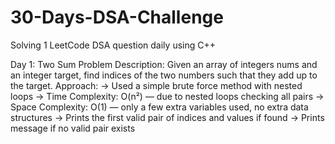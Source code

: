 # 30-Days-DSA-Challenge
Solving 1 LeetCode DSA question daily using C++


Day 1: Two Sum
Problem Description:
    Given an array of integers nums and an integer target, find indices of the two numbers such that they add up to the target.
Approach:
    -> Used a simple brute force method with nested loops
    -> Time Complexity: O(n²) — due to nested loops checking all pairs
    -> Space Complexity: O(1) — only a few extra variables used, no extra data structures
    -> Prints the first valid pair of indices and values if found
    -> Prints message if no valid pair exists
